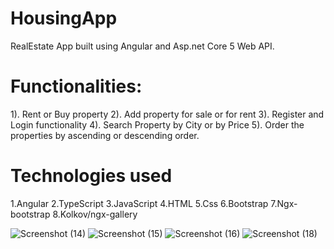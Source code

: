 # HousingApp
RealEstate App built using Angular and Asp.net Core 5 Web API.

# Functionalities: 
  1). Rent or Buy property
  2). Add property for sale or for rent
  3). Register and Login functionality
  4). Search Property by City or by Price
  5). Order the properties by ascending or descending order.
  
# Technologies used
  1.Angular
  2.TypeScript
  3.JavaScript
  4.HTML
  5.Css
  6.Bootstrap
  7.Ngx-bootstrap
  8.Kolkov/ngx-gallery




![Screenshot (14)](https://user-images.githubusercontent.com/54495258/109339877-59543980-7879-11eb-9685-d96f3072c701.png)
![Screenshot (15)](https://user-images.githubusercontent.com/54495258/109339883-5b1dfd00-7879-11eb-8e91-afad977cf0b6.png)
![Screenshot (16)](https://user-images.githubusercontent.com/54495258/109339888-5e18ed80-7879-11eb-906f-1c06e3fecce7.png)
![Screenshot (18)](https://user-images.githubusercontent.com/54495258/109339895-607b4780-7879-11eb-9d90-7c50659bf525.png)


